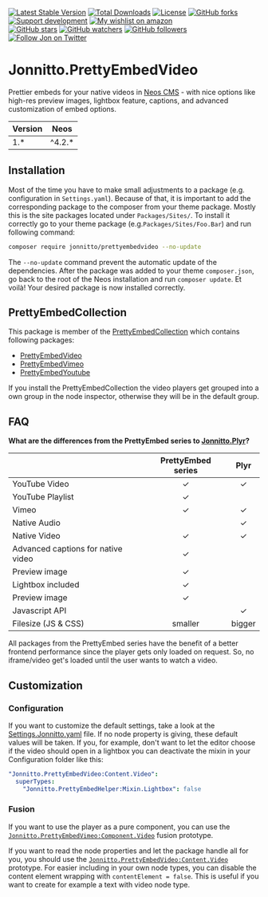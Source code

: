 [![Latest Stable Version](https://poser.pugx.org/jonnitto/prettyembedvideo/v/stable)](https://packagist.org/packages/jonnitto/prettyembedvideo)
[![Total Downloads](https://poser.pugx.org/jonnitto/prettyembedvideo/downloads)](https://packagist.org/packages/jonnitto/prettyembedvideo)
[![License](https://poser.pugx.org/jonnitto/prettyembedvideo/license)](https://packagist.org/packages/jonnitto/prettyembedvideo)
[![GitHub forks](https://img.shields.io/github/forks/jonnitto/Jonnitto.PrettyEmbedVideo.svg?style=social&label=Fork)](https://github.com/jonnitto/Jonnitto.PrettyEmbedVideo/fork)
[![Support development](https://img.shields.io/badge/Donate-PayPal-yellow.svg)](https://www.paypal.me/Jonnitto/20eur)
[![My wishlist on amazon](https://img.shields.io/badge/Wishlist-Amazon-yellow.svg)](https://www.amazon.de/hz/wishlist/ls/2WPGORAVYF39B?&sort=default)  
[![GitHub stars](https://img.shields.io/github/stars/jonnitto/Jonnitto.PrettyEmbedVideo.svg?style=social&label=Stars)](https://github.com/jonnitto/Jonnitto.PrettyEmbedVideo/stargazers)
[![GitHub watchers](https://img.shields.io/github/watchers/jonnitto/Jonnitto.PrettyEmbedVideo.svg?style=social&label=Watch)](https://github.com/jonnitto/Jonnitto.PrettyEmbedVideo/subscription)
[![GitHub followers](https://img.shields.io/github/followers/jonnitto.svg?style=social&label=Follow)](https://github.com/jonnitto/followers)
[![Follow Jon on Twitter](https://img.shields.io/twitter/follow/jonnitto.svg?style=social&label=Follow)](https://twitter.com/jonnitto)

# Jonnitto.PrettyEmbedVideo

Prettier embeds for your native videos in [Neos CMS](https://www.neos.io) - with nice options like high-res preview images, lightbox feature, captions, and advanced customization of embed options.

| Version | Neos    |
| ------- | ------- |
| 1.\*    | ^4.2.\* |

## Installation

Most of the time you have to make small adjustments to a package (e.g. configuration in `Settings.yaml`). Because of that, it is important to add the corresponding package to the composer from your theme package. Mostly this is the site packages located under `Packages/Sites/`. To install it correctly go to your theme package (e.g.`Packages/Sites/Foo.Bar`) and run following command:

```bash
composer require jonnitto/prettyembedvideo --no-update
```

The `--no-update` command prevent the automatic update of the dependencies. After the package was added to your theme `composer.json`, go back to the root of the Neos installation and run `composer update`. Et voilà! Your desired package is now installed correctly.

## PrettyEmbedCollection

This package is member of the [PrettyEmbedCollection](https://github.com/jonnitto/Jonnitto.PrettyembedCollection) which contains following packages:

- [PrettyEmbedVideo](https://github.com/jonnitto/Jonnitto.PrettyEmbedVideo)
- [PrettyEmbedVimeo](https://github.com/jonnitto/Jonnitto.PrettyEmbedVimeo)
- [PrettyEmbedYoutube](https://github.com/jonnitto/Jonnitto.PrettyEmbedYoutube)

If you install the PrettyEmbedCollection the video players get grouped into a own group in the node inspector, otherwise they will be in the default group.

## FAQ

**What are the differences from the PrettyEmbed series to [Jonnitto.Plyr](https://github.com/jonnitto/Jonnitto.Plyr)?**

|                                    | PrettyEmbed series |  Plyr  |
| ---------------------------------- | :----------------: | :----: |
| YouTube Video                      |         ✓          |   ✓    |
| YouTube Playlist                   |         ✓          |        |
| Vimeo                              |         ✓          |   ✓    |
| Native Audio                       |                    |   ✓    |
| Native Video                       |         ✓          |   ✓    |
| Advanced captions for native video |         ✓          |        |
| Preview image                      |         ✓          |        |
| Lightbox included                  |         ✓          |        |
| Preview image                      |         ✓          |        |
| Javascript API                     |                    |   ✓    |
| Filesize (JS & CSS)                |      smaller       | bigger |

All packages from the PrettyEmbed series have the benefit of a better frontend performance since the player gets only loaded on request. So, no iframe/video get's loaded until the user wants to watch a video.

## Customization

### Configuration

If you want to customize the default settings, take a look at the [Settings.Jonnitto.yaml](Configuration/Settings.Jonnitto.yaml) file. If no node property is giving, these default values will be taken. If you, for example, don't want to let the editor choose if the video should open in a lightbox you can deactivate the mixin in your Configuration folder like this:

```yaml
"Jonnitto.PrettyEmbedVideo:Content.Video":
  superTypes:
    "Jonnitto.PrettyEmbedHelper:Mixin.Lightbox": false
```

### Fusion

If you want to use the player as a pure component, you can use the [`Jonnitto.PrettyEmbedVimeo:Component.Video`](Resources/Private/Fusion/Component/Video.fusion) fusion prototype.

If you want to read the node properties and let the package handle all for you, you should use the [`Jonnitto.PrettyEmbedVideo:Content.Video`](Resources/Private/Fusion/Content/Video.fusion) prototype. For easier including in your own node types, you can disable the content element wrapping with `contentElement = false`. This is useful if you want to create for example a text with video node type.
